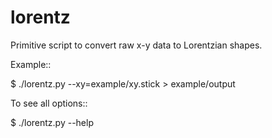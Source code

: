 lorentz
=======

Primitive script to convert raw x-y data to Lorentzian shapes.

Example::

  $ ./lorentz.py --xy=example/xy.stick > example/output

To see all options::

  $ ./lorentz.py --help
